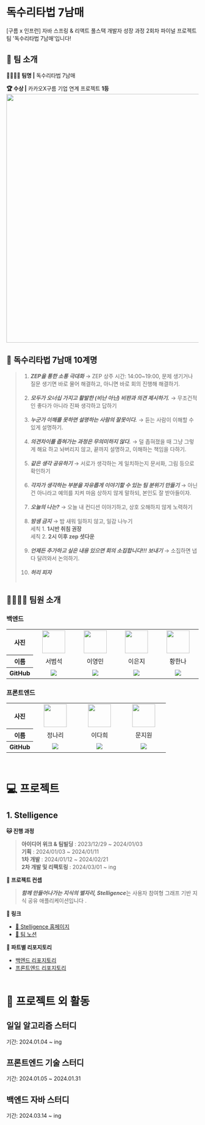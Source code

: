 # 독수리타법 7남매

[구름 x 인프런] 자바 스프링 & 리액트 풀스택 개발자 성장 과정 2회차 파이널 프로젝트 팀 '독수리타법 7남매'입니다! <br>

## 👋 팀 소개

**👨‍👩‍👧‍👦 팀명 |** 독수리타법 7남매 <br>

**🏆 수상 |** 카카오X구름 기업 연계 프로젝트 **1등**
<br>
<img src="https://github.com/Eagle-Strike-7/stelligence-frontend/assets/121412353/03ca4c43-abf0-4a07-b0af-69b48cb77879" width='650px '>

## 🦅 독수리타법 7남매 10계명

> 1. _**ZEP을 통한 소통 극대화**_ → ZEP 상주 시간: 14:00~19:00, 문제 생기거나 질문 생기면 바로 물어 해결하고, 아니면 바로 회의 진행해 해결하기. <br><br>
> 2. _**모두가 **오너십** 가지고 활발한 (비난 아닌) 비판과 의견 제시하기.**_ → 무조건적인 좋다가 아니라 진짜 생각하고 답하기 <br><br>
> 3. _**누군가 이해를 못하면 설명하는 사람의 잘못이다.**_ → 듣는 사람이 이해할 수 있게 설명하기. <br><br>
> 4. _**의견차이를 좁혀가는 과정은 무의미하지 않다.**_ → 덜 좁혀졌을 때 그냥 그렇게 해요 하고 놔버리지 않고, 끝까지 설명하고, 이해하는 책임을 다하기. <br><br>
> 5. _**같은 생각 공유하기**_ → 서로가 생각하는 게 일치하는지 문서화, 그림 등으로 확인하기 <br><br>
> 6. _**각자가 생각하는 부분을 자유롭게 이야기할 수 있는 팀 분위기 만들기**_ → 아닌 건 아니라고 예의를 지켜 마음 상하지 않게 말하되, 본인도 잘 받아들이자. <br><br>
> 7. _**오늘의 나는?**_ → 오늘 내 컨디션 이야기하고, 상호 오해하지 않게 노력하기 <br><br>
> 8. _**밤샘 금지**_ → 밤 새워 일하지 않고, 일감 나누기 <br>
>    세칙 1. **1시반 취침 권장** <br>
>    세칙 2. **2시 이후 zep 셧다운** <br><br>
> 9. _**언제든 추가하고 싶은 내용 있으면 회의 소집합니다!!! 보내기**_ → 소집하면 냅다 달려와서 논의하기.<br><br>
> 10. _**허리 피자**_ <br><br>

## 👨‍👩‍👧‍👧 팀원 소개

### 백엔드

<table width="500">
    <tbody>
        <tr>
            <th>사진</th>
            <td width="100" align="center">
                <a href="https://github.com/sbslc2000">
                    <img src="https://i.imgur.com/rU75rMa.png" width="60" height="60">
                </a>
            </td>
            <td width="100" align="center">
                <a href="https://github.com/youngandmini">
                    <img src="https://github.com/Eagle-Strike-7/.github/assets/80088671/f4b9bc55-efff-4836-a405-b27b863130a8" width="60" height="60">
                </a>
            </td>
            <td width="100" align="center">
                <a href="https://github.com/eenzzi">
                    <img src="https://i.imgur.com/PwqSp4y.png" width="60" height="60">
                </a>
            </td>
            <td width="100" align="center">
                <a href="https://github.com/Sooamazing">
                    <img src="https://i.imgur.com/CfM8RfB.png" width="60" height="60">
                </a>
            </td>
        </tr>
        <tr>
            <th>이름</th>
            <td width="100" align="center">서범석</td>
            <td width="100" align="center">이영민</td>
            <td width="100" align="center">이은지</td>
            <td width="100" align="center">황한나</td>
        </tr>
        <tr>
            <th>GitHub</th>
            <td width="100" align="center">
                <a href="https://github.com/sbslc2000">
                    <img src="http://img.shields.io/badge/youngandmini-green?style=social&logo=github"/>
                </a>
            </td>
            <td width="100" align="center">
                <a href="https://github.com/youngandmini">
                    <img src="http://img.shields.io/badge/youngandmini-green?style=social&logo=github"/>
                </a>
            </td>
            <td width="100" align="center">
                <a href="https://github.com/eenzzi">
                    <img src="http://img.shields.io/badge/eenzzi-green?style=social&logo=github"/>
                </a>
            </td>
            <td width="100" align="center">
                <a href="https://github.com/Sooamazing">
                    <img src="http://img.shields.io/badge/Sooamazing-green?style=social&logo=github"/>
                </a>
            </td>       
        </tr>
    </tbody>
</table>

### 프론트엔드

<table width="500">
<tbody>
<tr>
<th>사진</th>
<td width="100" align="center">
<a href="https://github.com/naringst"> 
<img width="60" height = "60" src="https://github.com/Eagle-Strike-7/stelligence-frontend/assets/92130993/cd75e1ac-4d76-4f3e-9b5b-59903c20c813">

</a>
</td>
<td width="100" align="center">
<a href="https://github.com/LeeDahee23">
<img width="60" height = "60" src="https://github.com/Eagle-Strike-7/stelligence-frontend/assets/92130993/b27b7f3d-8093-492f-9487-f23f869e9f6e">
</a>
</td>
<td width="100" align="center">
<a href="https://github.com/moonjw0">
<img width="60" height="60" src="https://github.com/Eagle-Strike-7/stelligence-frontend/assets/92130993/b876ea93-66a9-45a0-952d-3e490d5fa9c5">

</a>
</td>
</tr>
<tr>
<th>이름</th>
<td width="100" align="center">정나리</td>
<td width="100" align="center">이다희</td>
<td width="100" align="center">문지원</td>

</tr>

<tr>
<th>GitHub</th>
<td width="100" align="center">

<a href="https://github.com/naringst">
<img src="http://img.shields.io/badge/naringst-green?style=social&logo=github"/>
</a>
</td>
<td width="100" align="center">
<a href="https://github.com/LeeDahee23">
<img src="http://img.shields.io/badge/LeeDahee23-green?style=social&logo=github"/>
</a>
</td>
<td width="100" align="center">
<a href="https://github.com/moonjw0">
<img src="http://img.shields.io/badge/moonjw0-green?style=social&logo=github"/>
</a>
</td>
</tr>
</tbody>
</table>

<br>

# 💻 프로젝트

## 1. Stelligence

**🐱 진행 과정**

> **아이디어 위크 & 팀빌딩** : 2023/12/29 ~ 2024/01/03  
> **기획** : 2024/01/03 ~ 2024/01/11 <br/>
> **1차 개발** : 2024/01/12 ~ 2024/02/21 <br > 
> **2차 개발 및 리팩토링** : 2024/03/01 ~ ing

**💭 프로젝트 컨셉** <br> 
> ***함께 만들어나가는 지식의 별자리, Stelligence***는 사용자 참여형 그래프 기반 지식 공유 애플리케이션입니다 .

**🔗 링크** <br>

- [💫 Stelligence 홈페이지](http://www.stelligence.site) <br>
- [📝 팀 노션](https://excited-cycle-902.notion.site/7-6ff5c3b7a51c4ba9b4201a804cd37b60?pvs=4) <br/>

**📂 파트별 리포지토리** <br>

- [백엔드 리포지토리](https://github.com/Eagle-Strike-7/stelligence-backend) <br>
- [프론트엔드 리포지토리](https://github.com/Eagle-Strike-7/stelligence-frontend)
  <br><br>

# 🔎 프로젝트 외 활동

## 일일 알고리즘 스터디

기간: 2024.01.04 ~ ing

## 프론트엔드 기술 스터디

기간: 2024.01.05 ~ 2024.01.31

## 백엔드 자바 스터디

기간: 2024.03.14 ~ ing
